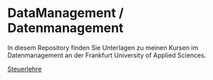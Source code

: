 # DataManagement / Datenmanagement

In diesem Repository finden Sie Unterlagen zu meinen Kursen im Datenmanagement an der 
Frankfurt University of Applied Sciences. 

[Steuerlehre](STL/Readme.MD)
